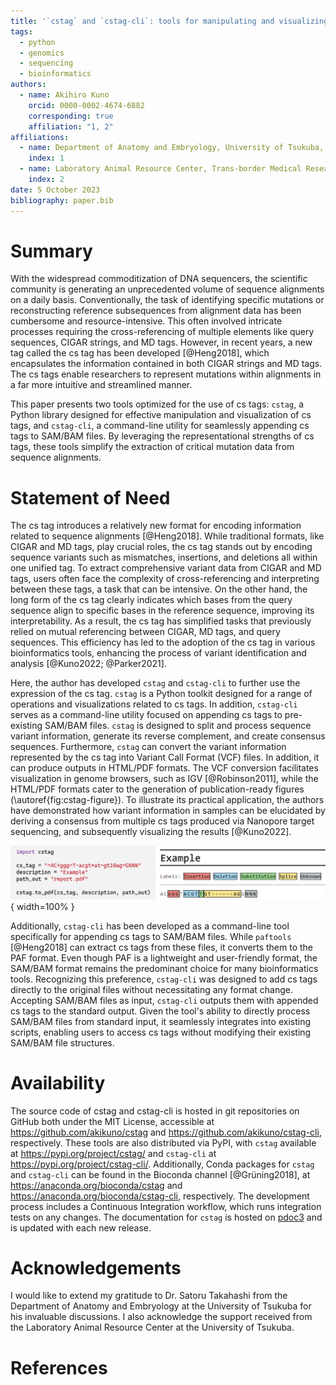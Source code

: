 ```yaml
---
title: '`cstag` and `cstag-cli`: tools for manipulating and visualizing cs tags'
tags:
  - python
  - genomics
  - sequencing
  - bioinformatics
authors:
  - name: Akihiro Kuno
    orcid: 0000-0002-4674-6882
    corresponding: true
    affiliation: "1, 2"
affiliations:
  - name: Department of Anatomy and Embryology, University of Tsukuba, Tsukuba, Ibaraki, Japan
    index: 1
  - name: Laboratory Animal Resource Center, Trans-border Medical Research Center, University of Tsukuba, Tsukuba, Ibaraki, Japan.
    index: 2
date: 5 October 2023
bibliography: paper.bib
---
```


# Summary

With the widespread commoditization of DNA sequencers, the scientific community is generating an unprecedented volume of sequence alignments on a daily basis. Conventionally, the task of identifying specific mutations or reconstructing reference subsequences from alignment data has been cumbersome and resource-intensive. This often involved intricate processes requiring the cross-referencing of multiple elements like query sequences, CIGAR strings, and MD tags. However, in recent years, a new tag called the cs tag has been developed [@Heng2018], which encapsulates the information contained in both CIGAR strings and MD tags. The cs tags enable researchers to represent mutations within alignments in a far more intuitive and streamlined manner.

This paper presents two tools optimized for the use of cs tags: `cstag`, a Python library designed for effective manipulation and visualization of cs tags, and `cstag-cli`, a command-line utility for seamlessly appending cs tags to SAM/BAM files. By leveraging the representational strengths of cs tags, these tools simplify the extraction of critical mutation data from sequence alignments.

# Statement of Need

The cs tag introduces a relatively new format for encoding information related to sequence alignments [@Heng2018]. While traditional formats, like CIGAR and MD tags, play crucial roles, the cs tag stands out by encoding sequence variants such as mismatches, insertions, and deletions all within one unified tag. To extract comprehensive variant data from CIGAR and MD tags, users often face the complexity of cross-referencing and interpreting between these tags, a task that can be intensive. On the other hand, the long form of the cs tag clearly indicates which bases from the query sequence align to specific bases in the reference sequence, improving its interpretability. As a result, the cs tag has simplified tasks that previously relied on mutual referencing between CIGAR, MD tags, and query sequences. This efficiency has led to the adoption of the cs tag in various bioinformatics tools, enhancing the process of variant identification and analysis [@Kuno2022; @Parker2021].


Here, the author has developed `cstag` and `cstag-cli` to further use the expression of the cs tag. `cstag` is a Python toolkit designed for a range of operations and visualizations related to cs tags. In addition, `cstag-cli` serves as a command-line utility focused on appending cs tags to pre-existing SAM/BAM files. `cstag` is designed to split and process sequence variant information, generate its reverse complement, and create consensus sequences. Furthermore, `cstag` can convert the variant information represented by the cs tag into Variant Call Format (VCF) files. In addition, it can produce outputs in HTML/PDF formats. The VCF conversion facilitates visualization in genome browsers, such as IGV [@Robinson2011], while the HTML/PDF formats cater to the generation of publication-ready figures (\autoref{fig:cstag-figure}). To illustrate its practical application, the authors have demonstrated how variant information in samples can be elucidated by deriving a consensus from multiple cs tags produced via Nanopore target sequencing, and subsequently visualizing the results [@Kuno2022].

![Visualization of variant information using the `cstag.to_pdf`.\label{fig:cstag-figure}](figure.png){ width=100% }


Additionally, `cstag-cli` has been developed as a command-line tool specifically for appending cs tags to SAM/BAM files. While `paftools` [@Heng2018] can extract cs tags from these files, it converts them to the PAF format. Even though PAF is a lightweight and user-friendly format, the SAM/BAM format remains the predominant choice for many bioinformatics tools. Recognizing this preference, `cstag-cli` was designed to add cs tags directly to the original files without necessitating any format change. Accepting SAM/BAM files as input, `cstag-cli` outputs them with appended cs tags to the standard output. Given the tool's ability to directly process SAM/BAM files from standard input, it seamlessly integrates into existing scripts, enabling users to access cs tags without modifying their existing SAM/BAM file structures.


# Availability

The source code of cstag and cstag-cli is hosted in git repositories on GitHub both under the MIT License, accessible at https://github.com/akikuno/cstag and https://github.com/akikuno/cstag-cli, respectively. These tools are also distributed via PyPI, with `cstag` available at https://pypi.org/project/cstag/ and `cstag-cli` at https://pypi.org/project/cstag-cli/. Additionally, Conda packages for `cstag` and `cstag-cli` can be found in the Bioconda channel [@Grüning2018], at https://anaconda.org/bioconda/cstag and https://anaconda.org/bioconda/cstag-cli, respectively. The development process includes a Continuous Integration workflow, which runs integration tests on any changes. The documentation for `cstag` is hosted on [pdoc3](https://akikuno.github.io/cstag/cstag/) and is updated with each new release.

# Acknowledgements

I would like to extend my gratitude to Dr. Satoru Takahashi from the Department of Anatomy and Embryology at the University of Tsukuba for his invaluable discussions. I also acknowledge the support received from the Laboratory Animal Resource Center at the University of Tsukuba.

# References




